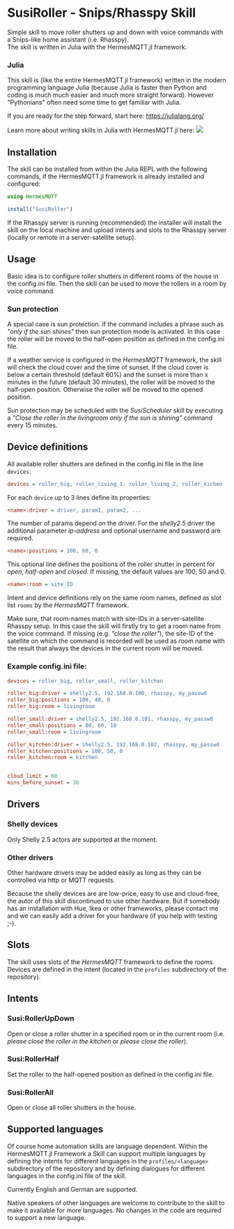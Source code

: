 # SusiRoller - Snips/Rhasspy Skill

Simple skill to move roller shutters up and down with voice commands with a
Snips-like home assistant (i.e. Rhasspy).     
The skill is written in Julia with the HermesMQTT.jl framework.

### Julia

This skill is (like the entire HermesMQTT.jl framework) written in the
modern programming language Julia (because Julia is faster
then Python and coding is much much easier and much more straight forward).
However "Pythonians" often need some time to get familiar with Julia.

If you are ready for the step forward, start here: https://julialang.org/

Learn more about writing skills in Julia with HermesMQTT.jl here: 
 [![](https://img.shields.io/badge/docs-latest-blue.svg)](https://andreasdominik.github.io/HermesMQTT.jl/dev)



## Installation

The skill can be installed from within the Julia REPL with the following
commands, if the HermesMQTT.jl framework is already installed 
and configured:

```julia
using HermesMQTT

install("SusiRoller")
```

If the Rhasspy server is running (recommended) the installer will
install the skill on the local machine and upload intents and slots
to the Rhasspy server (locally or remote in a server-satellite setup).

## Usage

Basic idea is to configure roller shutters in different rooms of the house 
in the config.ini file. 
Then the skill can be used to move the rollers in a room by voice command.

### Sun protection

A special case is sun protection. If the command includes a phrase such as
*"only if the sun shines"*
then sun protection mode is activated. In this case the roller will be moved
to the half-open position as defined in the config.ini file.

If a weather service is configured in the *HermesMQTT* framework, the skill
will check the cloud cover and the time of sunset. If the cloud cover is
below a certain threshold (default 60%) and the sunset is more than x minutes
in the future (default 30 minutes), the roller will be moved to the half-open
position. Otherwise the roller will be moved to the opened position.

Sun protection may be scheduled with the *SusiScheduler* skill by
executing a 
*"Close the roller in the livingroom only if the sun is shining"* command
every 15 minutes.



## Device definitions

All available roller shutters are defined in the config.ini file 
in the line `devices`:
```ini
devices = roller_big, roller_living_1, roller_living_2, roller_kichen
```

For each `device` up to 3 lines define its properties:

```ini
<name>:driver = driver, param1, param2, ...
```
The number of params depend on the driver. For the *shelly2.5* driver
the additional parameter *ip-address* and optional username and password
are required.

```ini
<name>:positions = 100, 60, 0
```
This optional line defines the positions of the roller shutter in percent for
*open*, *half-open* and *closed*.
If missing, the default values are 100, 50 and 0.

```ini
<name>:room = site_ID
```

Intent and device definitions rely on the same room names, defined
as slot list `rooms` by the *HermesMQTT* framework.

Make sure, that room-names match with site-IDs in a server-satellite Rhasspy
setup. In this case the skill will firstly try to get a room name from the
voice command. If missing (e.g. *"close the roller"*), the site-ID of the
satellite on which the command is recorded will be used as room name with the
result that always the devices in the current room will be moved.


### Example config.ini file:

```ini
devices = roller_big, roller_small, roller_kitchen

roller_big:driver = shelly2.5, 192.168.0.100, rhasspy, my_passwd
roller_big:positions = 100, 48, 0
roller_big:room = livingroom

roller_small:driver = shelly2.5, 192.168.0.101, rhasspy, my_passwd
roller_small:positions = 80, 60, 10
roller_small:room = livingroom

roller_kitchen:driver = shelly2.5, 192.168.0.102, rhasspy, my_passwd
roller_kitchen:positions = 100, 50, 0
roller_kitchen:room = kitchen


cloud_limit = 60
mins_before_sunset = 30
```

## Drivers
### Shelly devices

Only Shelly 2.5 actors are supported at the moment.


### Other drivers

Other hardware drivers may be added easily as long as they can be 
controlled via http or MQTT requests. 

Because the shelly devices are are low-price, easy to use and 
cloud-free, the autor of this skill discontinued to use other hardware. But
if somebody has an installation with Hue, Ikea or other frameworks, please 
contact me and we can easily add a driver for your hardware 
(if you help with testing ;-).

## Slots

The skill uses slots of the *HermesMQTT* framework to define the rooms.
Devices are defined in the intent (located in the `profiles` subdirectory
of the repository).

## Intents

### Susi:RollerUpDown
Open or close a roller shutter in a specified room or in the current room
(i.e. *please close the roller in the kitchen* or *please close the roller*).

### Susi:RollerHalf
Set the roller to the half-opened position as defined in the config.ini file.

### Susi:RollerAll
Open or close all roller shutters in the house.


## Supported languages
Of course home automation skills are language dependent. Within the HermesMQTT.jl
Framework a Skill can support multiple languages by defining the intents for
different languages in the `profiles/<language>` subdirectory of the repository and
by defining dialogues for different languages in the config.ini file of the skill.

Currently English and German are supported.

Native speakers of other languages are welcome to contribute to the skill to make 
it available for more languages.
No changes in the code are required to support a new language.